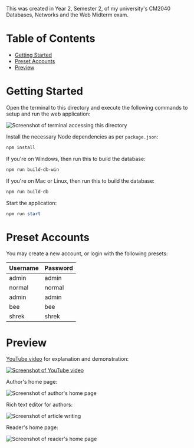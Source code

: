 This was created in Year 2, Semester 2, of my university's CM2040 Databases, Networks and the Web Midterm exam.

# Table of Contents

-   [Getting Started](#getting-started)
-   [Preset Accounts](#preset-accounts)
-   [Preview](#preview)

# Getting Started

Open the terminal to this directory and execute the following commands to setup and run the web application:

![Screenshot of terminal accessing this directory](https://github.com/user-attachments/assets/33c5e73c-a649-45ec-bd8c-0a4bfbcfbb41)

Install the necessary Node dependencies as per `package.json`:

```powershell
npm install
```

If you're on Windows, then run this to build the database:

```powershell
npm run build-db-win
```

If you're on Mac or Linux, then run this to build the database:

```powershell
npm run build-db
```

Start the application:

```powershell
npm run start
```

# Preset Accounts

You may create a new account, or login with the following presets:

| Username | Password |
| -------- | -------- |
| admin    | admin    |
| normal   | normal   |
| admin    | admin    |
| bee      | bee      |
| shrek    | shrek    |

# Preview

[YouTube video](https://youtu.be/InhYQZXPpzE) for explanation and demonstration:

[![Screenshot of YouTube video](https://github.com/user-attachments/assets/72b95676-63ed-44e4-b7e6-81708fb57a87)](https://youtu.be/InhYQZXPpzE)

Author's home page:

![Screenshot of author's home page](https://github.com/user-attachments/assets/61f02dd7-a69f-46c7-9ed2-89bec92d2c37)

Rich text editor for authors:

![Screenshot of article writing](https://github.com/user-attachments/assets/4a7fe599-ce6a-41b7-801e-5ad312486008)

Reader's home page:

![Screenshot of reader's home page](https://github.com/user-attachments/assets/587db383-8b9b-43e2-bbac-451540bb25ce)
